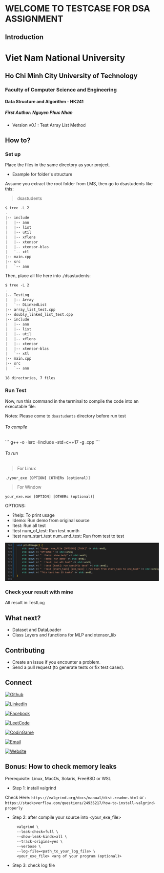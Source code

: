 # WELCOME TO TESTCASE FOR DSA ASSIGNMENT

## Introduction

<div>
<h1> Viet Nam National University 
<h2> Ho Chi Minh City University of Technology
<h3> Faculty of Computer Science and Engineering
<h4> Data Structure and Algorithm - HK241
<h5> First Author: Nguyen Phuc Nhan
</div>

- Version v0.1 : Test Array List Method

## How to?

### Set up
Place the files in the same directory as your project.

* Example for folder's structure

Assume you extract the root folder from LMS, then go to dsastudents like this:

> dsastudents
```
$ tree -L 2
.
|-- include
|   |-- ann
|   |-- list
|   |-- util
|   |-- xflens
|   |-- xtensor     
|   |-- xtensor-blas
|   `-- xtl
|-- main.cpp        
|-- src
|   `-- ann
```

Then, place all file here into ./dsastudents:

```
$ tree -L 2
.   
|-- TestLog
|   |-- Array
|   `-- DLinkedList
|-- array_list_test.cpp 
|-- doubly_linked_list_test.cpp
|-- include
|   |-- ann
|   |-- list
|   |-- util
|   |-- xflens
|   |-- xtensor     
|   |-- xtensor-blas
|   `-- xtl
|-- main.cpp        
|-- src
|   `-- ann

18 directories, 7 files
```

### Run Test
Now, run this command in the terminal to compile the code into an executable file:

Notes: Please come to `dsastudents` directory before run test

<h6>To compile</h6>
```
g++ -o <your_exe> -Isrc -Iinclude -std=c++17 -g <file_need_to_be_run>.cpp
```
<h6>To run</h6>

> For Linux
```
./your_exe [OPTION] [OTHERs (optional)]
```

> For Window
```
your_exe.exe [OPTION] [OTHERs (optional)]
```

OPTIONS:
  - ?help: To print usage
  - !demo: Run demo from original source
  - !test: Run all test
  - !test num_of_test: Run test numth
  - !test num_start_test num_end_test: Run from <start> test to <end> test

![Check it](usage.png)

### Check your result with mine
All result in TestLog

## What next?
- Dataset and DataLoader
- Class Layers and functions for MLP and xtensor_lib

## Contributing
- Create an issue if you encounter a problem.
- Send a pull request (to generate tests or fix test cases).

## Connect

[![Github](https://img.shields.io/badge/Github-nhan2892005-Black?logo=github)](https://github.com/nhan2892005)

[![LinkedIn](https://img.shields.io/badge/LinkedIn-Phuc_Nhan_Nguyen-blue?logo=linkedin)](https://www.linkedin.com/in/phuc-nhan-nguyen/)

[![Facebook](https://img.shields.io/badge/Facebook-Phúc_Nhân-blue?logo=facebook)](https://www.facebook.com/phucnhancshcmut/)

[![LeetCode](https://img.shields.io/badge/LeetCode-N289-orange?logo=leetcode)](https://leetcode.com/u/N289/)

[![CodinGame](https://img.shields.io/badge/CodinGame-nhan__289-yellow?logo=codingame)](https://www.codingame.com/profile/3f88b771e04c6894b7485decd4291a7e8589985)

[![Email](https://img.shields.io/badge/Email-nhan.nguyen2005phuyen@hcmut.edu.vn-green?logo=gmail)](nhan.nguyen2005phuyen@hcmut.edu.vn)

[![Website](https://img.shields.io/badge/Website-Visit-blue?logo=globe)](https://phucnhan289.great-site.net/1/Ph%C3%BAc-Nh%C3%A2n.html)

## Bonus: How to check memory leaks

Prerequisite: Linux, MacOs, Solaris, FreeBSD or WSL

- Step 1: install valgrind
  
 Check Here: `https://valgrind.org/docs/manual/dist.readme.html`
 or : `https://stackoverflow.com/questions/24935217/how-to-install-valgrind-properly`

- Step 2: after compile your source into <your_exe_file>
  
  ```
    valgrind \
    --leak-check=full \
    --show-leak-kinds=all \
    --track-origins=yes \
    --verbose \
    --log-file=<path_to_your_log_file> \
    <your_exe_file> <arg of your program (optional)>
  ```

- Step 3: check log file